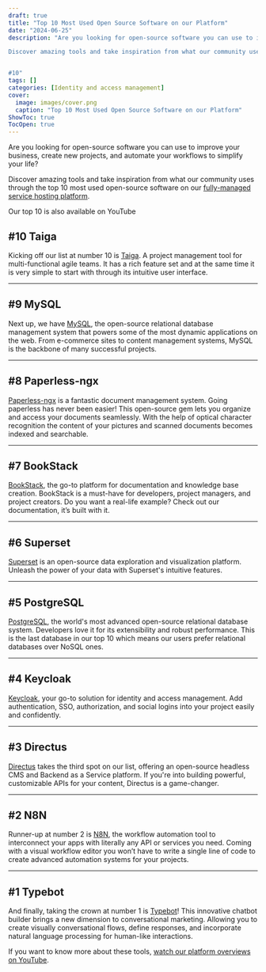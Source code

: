 ```yaml
---
draft: true
title: "Top 10 Most Used Open Source Software on our Platform"
date: "2024-06-25"
description: "Are you looking for open-source software you can use to improve your business, create new projects, and automate your workflows to simplify your life?

Discover amazing tools and take inspiration from what our community uses through the top 10 most used open-source software on our fully-managed service hosting platform.


#10"
tags: []
categories: [Identity and access management]
cover:
  image: images/cover.png
  caption: "Top 10 Most Used Open Source Software on our Platform"
ShowToc: true
TocOpen: true
---
```



Are you looking for open\-source software you can use to improve your business, create new projects, and automate your workflows to simplify your life?

Discover amazing tools and take inspiration from what our community uses through the top 10 most used open\-source software on our [fully\-managed service hosting platform](https://octabyte.io/?ref=blog.octabyte.io).



Our top 10 is also available on YouTube



## **\#10 Taiga**

Kicking off our list at number 10 is [Taiga](https://octabyte.io/open-source/taiga?ref=blog.octabyte.io). A project management tool for multi\-functional agile teams. It has a rich feature set and at the same time it is very simple to start with through its intuitive user interface.



---

## **\#9 MySQL**

Next up, we have [MySQL](https://octabyte.io/open-source/mysql?ref=blog.octabyte.io), the open\-source relational database management system that powers some of the most dynamic applications on the web. From e\-commerce sites to content management systems, MySQL is the backbone of many successful projects.



---

## **\#8 Paperless\-ngx**

[Paperless\-ngx](https://octabyte.io/open-source/paperless-ngx?ref=blog.octabyte.io) is a fantastic document management system. Going paperless has never been easier! This open\-source gem lets you organize and access your documents seamlessly. With the help of optical character recognition the content of your pictures and scanned documents becomes indexed and searchable.



---

## **\#7 BookStack**

[BookStack](https://octabyte.io/open-source/bookstack?ref=blog.octabyte.io), the go\-to platform for documentation and knowledge base creation. BookStack is a must\-have for developers, project managers, and project creators. Do you want a real\-life example? Check out our documentation, it’s built with it.



---

## **\#6 Superset**

[Superset](https://octabyte.io/open-source/superset?ref=blog.octabyte.io) is an open\-source data exploration and visualization platform. Unleash the power of your data with Superset's intuitive features.



---

## **\#5 PostgreSQL**

[PostgreSQL](https://octabyte.io/open-source/postgresql?ref=blog.octabyte.io), the world's most advanced open\-source relational database system. Developers love it for its extensibility and robust performance. This is the last database in our top 10 which means our users prefer relational databases over NoSQL ones.



---

## **\#4 Keycloak**

[Keycloak](https://octabyte.io/open-source/keycloak?ref=blog.octabyte.io), your go\-to solution for identity and access management. Add authentication, SSO, authorization, and social logins into your project easily and confidently.



---

## **\#3 Directus**

[Directus](https://octabyte.io/open-source/directus?ref=blog.octabyte.io) takes the third spot on our list, offering an open\-source headless CMS and Backend as a Service platform. If you're into building powerful, customizable APIs for your content, Directus is a game\-changer.



---

## **\#2 N8N**

Runner\-up at number 2 is [N8N](https://octabyte.io/open-source/n8n?ref=blog.octabyte.io), the workflow automation tool to interconnect your apps with literally any API or services you need. Coming with a visual workflow editor you won’t have to write a single line of code to create advanced automation systems for your projects.



---

## **\#1 Typebot**

And finally, taking the crown at number 1 is [Typebot](https://youtu.be/mu9KGZgGyMQ?ref=blog.octabyte.io)! This innovative chatbot builder brings a new dimension to conversational marketing. Allowing you to create visually conversational flows, define responses, and incorporate natural language processing for human\-like interactions.

If you want to know more about these tools, [watch our platform overviews on YouTube](https://www.youtube.com/playlist?list=PLJoAM_HdnTt9-T5CfifZXG3DDgdogW5mu&ref=blog.octabyte.io).




